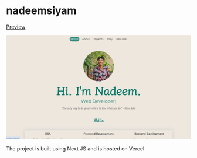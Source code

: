 # nadeemsiyam

[Preview](https://nadeemsiyam.vercel.app)

![image](https://github.com/Centinoughty/portfolio/blob/main/public/main.png)

The project is built using Next JS and is hosted on Vercel.